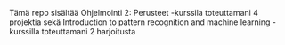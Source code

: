 Tämä repo sisältää Ohjelmointi 2: Perusteet -kurssila toteuttamani 4 projektia sekä 
Introduction to pattern recognition and machine learning -kurssilla toteuttamani 2 harjoitusta
